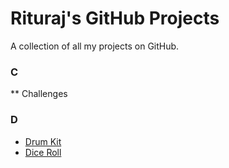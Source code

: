 # Rituraj's GitHub Projects
A collection of all my projects on GitHub.
### C
** Challenges
### D
- <a href="https://github.com/Rituraj27/Drum-Kit">Drum Kit</a>
- <a href="https://github.com/Rituraj27/Dice-Roll">Dice Roll</a>
